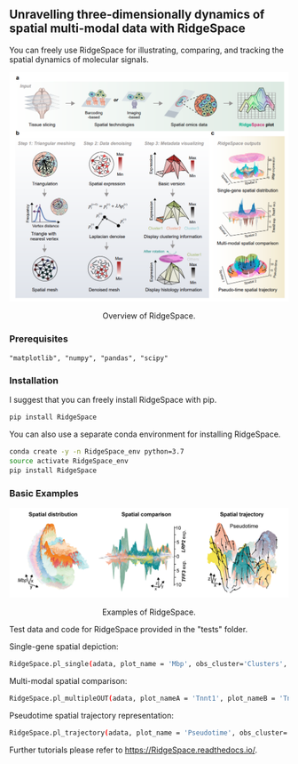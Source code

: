 ## Unravelling three-dimensionally dynamics of spatial multi-modal data with RidgeSpace

You can freely use RidgeSpace for illustrating, comparing, and tracking the spatial dynamics of molecular signals.

<p align="center">
  <img src='./docs/RidgeSpace.png'>
</p>
<p align="center">
  Overview of RidgeSpace.
</p>

### Prerequisites

    "matplotlib", "numpy", "pandas", "scipy"

### Installation

I suggest that you can freely install RidgeSpace with pip. 

```bash
pip install RidgeSpace
```

You can also use a separate conda environment for installing RidgeSpace.

```bash
conda create -y -n RidgeSpace_env python=3.7
source activate RidgeSpace_env
pip install RidgeSpace
```

### Basic Examples

<p align="center">
  <img src='./docs/Examples.png'>
</p>
<p align="center">
  Examples of RidgeSpace.
</p>

Test data and code for RidgeSpace provided in the "tests" folder.

Single-gene spatial depiction:
```bash
RidgeSpace.pl_single(adata, plot_name = 'Mbp', obs_cluster='Clusters', elev=40, view=160))
```

Multi-modal spatial comparison:
```bash
RidgeSpace.pl_multipleOUT(adata, plot_nameA = 'Tnnt1', plot_nameB = 'Tnnt2', obs_cluster='Clusters', elev=20, view=160, plot_HE_bg=True)
```

Pseudotime spatial trajectory representation:
```bash
RidgeSpace.pl_trajectory(adata, plot_name = 'Pseudotime', obs_cluster='Clusters', elev=45, view=165, HE_z=10)
```

Further tutorials please refer to  https://RidgeSpace.readthedocs.io/.
